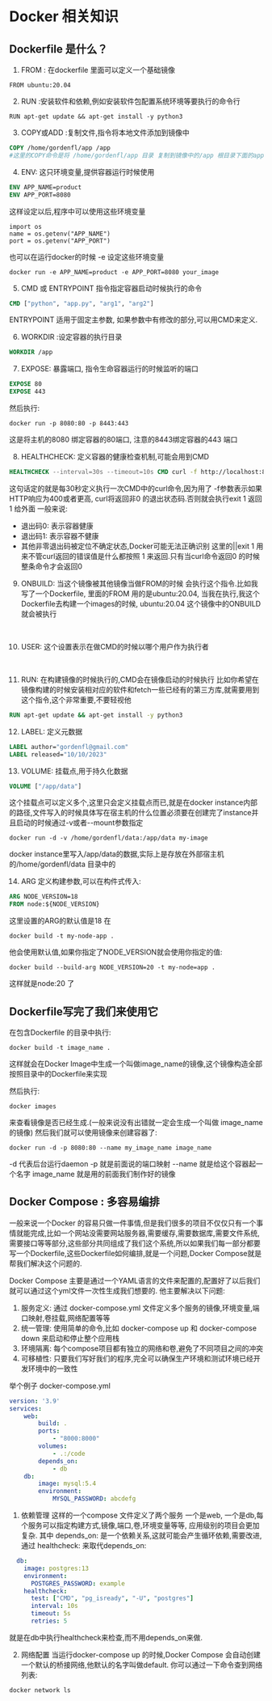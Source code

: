# Docker 相关知识

## Dockerfile 是什么？

1. FROM : 在dockerfile 里面可以定义一个基础镜像
```
FROM ubuntu:20.04
```

2. RUN :安装软件和依赖,例如安装软件包配置系统环境等要执行的命令行
```
RUN apt-get update && apt-get install -y python3
```

3. COPY或ADD :复制文件,指令将本地文件添加到镜像中
```dockerfile
COPY /home/gordenfl/app /app
#这里的COPY命令是将 /home/gordenfl/app 目录 复制到镜像中的/app 根目录下面的app目录
```

4. ENV: 这只环境变量,提供容器运行时候使用
```dockerfile
ENV APP_NAME=product
ENV APP_PORT=8080
```
这样设定以后,程序中可以使用这些环境变量
```Py
import os
name = os.getenv("APP_NAME")
port = os.getenv("APP_PORT")
```
也可以在运行docker的时候 -e 设定这些环境变量
```shell
docker run -e APP_NAME=product -e APP_PORT=8080 your_image
```

5. CMD 或 ENTRYPOINT 指令指定容器启动时候执行的命令
```dockerfile
CMD ["python", "app.py", "arg1", "arg2"]
```
ENTRYPOINT 适用于固定主参数, 如果参数中有修改的部分,可以用CMD来定义.

6. WORKDIR :设定容器的执行目录
```dockerfile
WORKDIR /app
```

7. EXPOSE: 暴露端口, 指令生命容器运行的时候监听的端口
```dockerfile
EXPOSE 80
EXPOSE 443
```

然后执行:
```shell
docker run -p 8080:80 -p 8443:443
```
这是将主机的8080 绑定容器的80端口, 注意的8443绑定容器的443 端口

8. HEALTHCHECK: 定义容器的健康检查机制,可能会用到CMD
```dockerfile
HEALTHCHECK --interval=30s --timeout=10s CMD curl -f http://localhost:8080/health || exit 1
```
这句话定的就是每30秒定义执行一次CMD中的curl命令,因为用了 -f参数表示如果HTTP响应为400或者更高, curl将返回非0 的退出状态码.否则就会执行exit 1 返回1 给外面
一般来说: 
- 退出码0: 表示容器健康
- 退出码1: 表示容器不健康
- 其他非零退出码被定位不确定状态,Docker可能无法正确识别
这里的||exit 1 用来不管curl返回的错误值是什么都按照 1 来返回.只有当curl命令返回0 的时候整条命令才会返回0

9. ONBUILD: 当这个镜像被其他镜像当做FROM的时候
会执行这个指令.比如我写了一个Dockerfile, 里面的FROM 用的是ubuntu:20.04, 当我在执行,我这个Dockerfile去构建一个images的时候, ubuntu:20.04 这个镜像中的ONBUILD就会被执行
<br>

10. USER: 这个设置表示在做CMD的时候以哪个用户作为执行者
<br>

11. RUN: 在构建镜像的时候执行的,CMD会在镜像启动的时候执行
比如你希望在镜像构建的时候安装相对应的软件和fetch一些已经有的第三方库,就需要用到这个指令,这个非常重要,不要轻视他
```dockerfile
RUN apt-get update && apt-get install -y python3
```

12. LABEL: 定义元数据
```dockerfile
LABEL author="gordenfl@gmail.com"
LABEL released="10/10/2023"
```

13. VOLUME: 挂载点,用于持久化数据
```dockerfile
VOLUME ["/app/data"]
```
这个挂载点可以定义多个,这里只会定义挂载点而已,就是在docker instance内部的路径,文件写入的时候具体写在宿主机的什么位置必须要在创建完了instance并且启动的时候通过-v或者--mount参数指定
```shell
docker run -d -v /home/gordenfl/data:/app/data my-image
```
docker instance里写入/app/data的数据,实际上是存放在外部宿主机的/home/gordenfl/data 目录中的

14. ARG 定义构建参数,可以在构件式传入:
```dockerfile
ARG NODE_VERSION=18 
FROM node:${NODE_VERSION}
```
这里设置的ARG的默认值是18 在
```shell
docker build -t my-node-app .
```
他会使用默认值,如果你指定了NODE_VERSION就会使用你指定的值:
```shell
docker build --build-arg NODE_VERSION=20 -t my-node=app .
```
这样就是node:20 了


## Dockerfile写完了我们来使用它

在包含Dockerfile 的目录中执行:
```shell
docker build -t image_name .
```
这样就会在Docker Image中生成一个叫做image_name的镜像,这个镜像构造全部按照目录中的Dockerfile来实现

然后执行:
```shell
docker images
```
来查看镜像是否已经生成.(一般来说没有出错就一定会生成一个叫做 image_name的镜像)
然后我们就可以使用镜像来创建容器了:
```shell
docker run -d -p 8080:80 --name my_image_name image_name
```
-d 代表后台运行daemon
-p 就是前面说的端口映射
--name 就是给这个容器起一个名字
image_name 就是用的前面我们制作好的镜像


## Docker Compose : 多容易编排
一般来说一个Docker 的容易只做一件事情,但是我们很多的项目不仅仅只有一个事情就能完成,比如一个网站没需要网站服务器,需要缓存,需要数据库,需要文件系统,需要接口等等部分,这些部分共同组成了我们这个系统,所以如果我们每一部分都要写一个Dockerfile,这些Dockerfile如何编排,就是一个问题,Docker Compose就是帮我们解决这个问题的.

Docker Compose 主要是通过一个YAML语言的文件来配置的,配置好了以后我们就可以通过这个yml文件一次性生成我们想要的. 他主要解决以下问题:
1. 服务定义: 通过 docker-compose.yml 文件定义多个服务的镜像,环境变量,端口映射,卷挂载,网络配置等等
2. 统一管理: 使用简单的命令,比如 docker-compose up 和 docker-compose down 来启动和停止整个应用栈
3. 环境隔离: 每个compose项目都有独立的网络和卷,避免了不同项目之间的冲突
4. 可移植性: 只要我们写好我们的程序,完全可以确保生产环境和测试环境已经开发环境中的一致性


举个例子 docker-compose.yml
```yml
version: '3.9'
services:
    web:
        build: .
        ports:
            - "8000:8000"
        volumes:
            - .:/code
        depends_on:
            - db
    db:
        image: mysql:5.4
        environment:
            MYSQL_PASSWORD: abcdefg

```
1. 依赖管理
这样的一个compose 文件定义了两个服务 一个是web, 一个是db,每个服务可以指定构建方式,镜像,端口,卷,环境变量等等, 应用级别的项目会更加复杂. 其中 depends_on: 是一个依赖关系,这就可能会产生循环依赖,需要改进,通过 healthcheck: 来取代depends_on:
```yml
  db:
    image: postgres:13
    environment:
      POSTGRES_PASSWORD: example
    healthcheck:
      test: ["CMD", "pg_isready", "-U", "postgres"]
      interval: 10s
      timeout: 5s
      retries: 5 
```
就是在db中执行healthcheck来检查,而不用depends_on来做.

2. 网络配置
当运行docker-compose up 的时候,Docker Compose 会自动创建一个默认的桥接网络,他默认的名字叫做default.
你可以通过一下命令查到网络列表:
```shell
docker network ls
```



